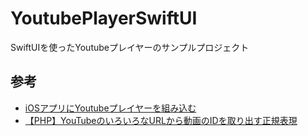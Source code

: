 # YoutubePlayerSwiftUI
SwiftUIを使ったYoutubeプレイヤーのサンプルプロジェクト

## 参考
- [iOSアプリにYoutubeプレイヤーを組み込む](https://qiita.com/john-rocky/items/4ecb7eddc9838fb31d65)
- [【PHP】YouTubeのいろいろなURLから動画のIDを取り出す正規表現](https://cravelweb.com/webdesign/wp-customize/post-3811)
